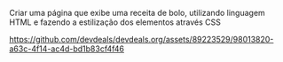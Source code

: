 Criar uma página que exibe uma receita de bolo, utilizando linguagem HTML e fazendo a estilização dos elementos através CSS

https://github.com/devdeals/devdeals.org/assets/89223529/98013820-a63c-4f14-ac4d-bd1b83cf4f46
